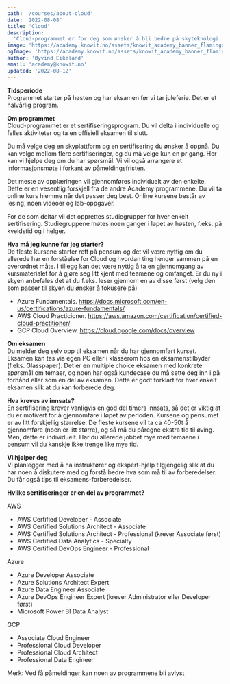 ```yaml
---
path: '/courses/about-cloud'
date: '2022-08-08'
title: 'Cloud'
description:
  'Cloud-programmet er for deg som ønsker å bli bedre på skyteknologi. Enten du helt ny på skyteknologi og ønsker å få en oversikt, eller kanskje du allerede har jobbet i skyen en stund, og vil dokumentere kunneskapen dine. Eller ønsker du å fordype deg i et nytt fagområde i skyen?'
image: 'https://academy.knowit.no/assets/knowit_academy_banner_flamingo.png'
ogImage: 'https://academy.knowit.no/assets/knowit_academy_banner_flamingo.png'
author: 'Øyvind Eikeland'
email: 'academy@knowit.no'
updated: '2022-08-12'
---
```


**Tidsperiode**</br>
Programmet starter på høsten og har eksamen før vi tar juleferie. Det er et halvårlig program. 
</p>

**Om programmet**</br>
Cloud-programmet er et sertifiseringsprogram. Du vil delta i individuelle og felles aktiviteter og ta en offisiell eksamen til slutt.

Du må velge deg en skyplattform og en sertifisering du ønsker å oppnå. Du kan velge mellom flere sertifiseringer, og du må velge kun en pr gang. Her kan vi hjelpe deg om du har spørsmål. Vi vil også arrangere et informasjonsmøte i forkant av påmeldingsfristen.

Det meste av opplæringen vil gjennomføres individuelt av den enkelte. Dette er en vesentlig forskjell fra de andre Academy programmene. Du vil ta online kurs hjemme når det passer deg best. Online kursene består av lesing, noen videoer og lab-oppgaver.

For de som deltar vil det opprettes studiegrupper for hver enkelt sertifisering. Studiegruppene møtes noen ganger i løpet av høsten, f.eks. på kveldstid og i helger.
</p>

**Hva må jeg kunne før jeg starter?**</br>
De fleste kursene starter rett på pensum og det vil være nyttig om du allerede har en forståelse for Cloud og hvordan ting henger sammen på en overordnet måte. I tillegg kan det være nyttig å ta en gjennomgang av kursmaterialet for å gjøre seg litt kjent med teamene og omfanget. Er du ny i skyen anbefales det at du f.eks. leser gjennom en av disse først (velg den som passer til skyen du ønsker å fokusere på)
- Azure Fundamentals. https://docs.microsoft.com/en-us/certifications/azure-fundamentals/
- AWS Cloud Practicioner. https://aws.amazon.com/certification/certified-cloud-practitioner/ 
- GCP Cloud Overview. https://cloud.google.com/docs/overview 
</p>

**Om eksamen**</br>
Du melder deg selv opp til eksamen når du har gjennomført kurset. Eksamen kan tas via egen PC eller i klasserom hos en eksamenstilbyder (f.eks. Glasspaper). Det er en multiple choice eksamen med konkrete spørsmål om temaer, og noen har også kundecase du må sette deg inn i på forhånd eller som en del av eksamen. Dette er godt forklart for hver enkelt eksamen slik at du kan forberede deg.
</p>

**Hva kreves av innsats?**</br>
En sertifisering krever vanligvis en god del timers innsats, så det er viktig at du er motivert for å gjennomføre i løpet av perioden. Kursene og pensumet er av litt forskjellig størrelse. De fleste kursene vil ta ca 40-50t å gjennomføre (noen er litt større), og så må du påregne ekstra tid til øving. Men, dette er individuelt. Har du allerede jobbet mye med temaene i pensum vil du kanskje ikke trenge like mye tid.
</p>

**Vi hjelper deg**</br>
Vi planlegger med å ha instruktører og ekspert-hjelp tilgjengelig slik at du har noen å diskutere med og forstå bedre hva som må til av forberedelser. Du får også tips til eksamens-forberedelser.
</p>

**Hvilke sertifiseringer er en del av programmet?**</br>

AWS
<ul>
<li>AWS Certified Developer - Associate</li>
<li>AWS Certified Solutions Architect - Associate</li>
<li>AWS Certified Solutions Architect - Professional (krever Associate først)
<li>AWS Certified Data Analytics - Specialty
<li>AWS Certified DevOps Engineer - Professional
</ul>

Azure
<ul>
<li>Azure Developer Associate
<li>Azure Solutions Architect Expert
<li>Azure Data Engineer Associate
<li>Azure DevOps Engineer Expert (krever Administrator eller Developer først)
<li>Microsoft Power BI Data Analyst
</ul>

GCP
<ul>
<li>Associate Cloud Engineer
<li>Professional Cloud Developer
<li>Professional Cloud Architect
<li>Professional Data Engineer
</ul>

Merk: Ved få påmeldinger kan noen av programmene bli avlyst



